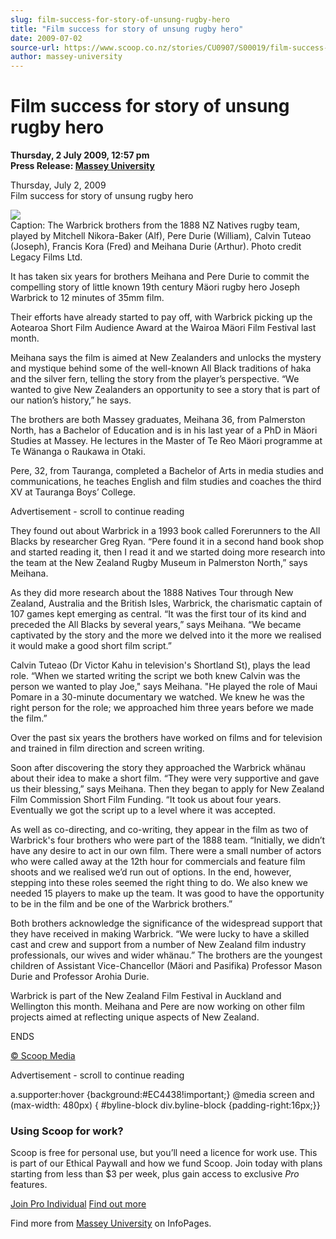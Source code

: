 ```yaml
---
slug: film-success-for-story-of-unsung-rugby-hero
title: "Film success for story of unsung rugby hero"
date: 2009-07-02
source-url: https://www.scoop.co.nz/stories/CU0907/S00019/film-success-for-story-of-unsung-rugby-hero.htm
author: massey-university
---
```

Film success for story of unsung rugby hero
===========================================

**Thursday, 2 July 2009, 12:57 pm**  
**Press Release: [Massey University](https://info.scoop.co.nz/Massey_University)**

Thursday, July 2, 2009  
Film success for story of unsung rugby hero

![](http://img.scoop.co.nz/stories/images/0907/old.rugby.jpeg)  
Caption: The Warbrick brothers from the 1888 NZ Natives rugby team, played by Mitchell Nikora-Baker (Alf), Pere Durie (William), Calvin Tuteao (Joseph), Francis Kora (Fred) and Meihana Durie (Arthur). Photo credit Legacy Films Ltd.  
  

It has taken six years for brothers Meihana and Pere Durie to commit the compelling story of little known 19th century Mäori rugby hero Joseph Warbrick to 12 minutes of 35mm film.

Their efforts have already started to pay off, with Warbrick picking up the Aotearoa Short Film Audience Award at the Wairoa Mäori Film Festival last month.

Meihana says the film is aimed at New Zealanders and unlocks the mystery and mystique behind some of the well-known All Black traditions of haka and the silver fern, telling the story from the player’s perspective. “We wanted to give New Zealanders an opportunity to see a story that is part of our nation’s history,” he says.

The brothers are both Massey graduates, Meihana 36, from Palmerston North, has a Bachelor of Education and is in his last year of a PhD in Mäori Studies at Massey. He lectures in the Master of Te Reo Mäori programme at Te Wänanga o Raukawa in Otaki.

Pere, 32, from Tauranga, completed a Bachelor of Arts in media studies and communications, he teaches English and film studies and coaches the third XV at Tauranga Boys’ College.

Advertisement - scroll to continue reading





They found out about Warbrick in a 1993 book called Forerunners to the All Blacks by researcher Greg Ryan. “Pere found it in a second hand book shop and started reading it, then I read it and we started doing more research into the team at the New Zealand Rugby Museum in Palmerston North,” says Meihana.

As they did more research about the 1888 Natives Tour through New Zealand, Australia and the British Isles, Warbrick, the charismatic captain of 107 games kept emerging as central. “It was the first tour of its kind and preceded the All Blacks by several years,” says Meihana. “We became captivated by the story and the more we delved into it the more we realised it would make a good short film script.”

Calvin Tuteao (Dr Victor Kahu in television's Shortland St), plays the lead role. “When we started writing the script we both knew Calvin was the person we wanted to play Joe," says Meihana. "He played the role of Maui Pomare in a 30-minute documentary we watched. We knew he was the right person for the role; we approached him three years before we made the film.”

Over the past six years the brothers have worked on films and for television and trained in film direction and screen writing.

Soon after discovering the story they approached the Warbrick whänau about their idea to make a short film. “They were very supportive and gave us their blessing,” says Meihana. Then they began to apply for New Zealand Film Commission Short Film Funding. “It took us about four years. Eventually we got the script up to a level where it was accepted.

As well as co-directing, and co-writing, they appear in the film as two of Warbrick's four brothers who were part of the 1888 team. “Initially, we didn’t have any desire to act in our own film. There were a small number of actors who were called away at the 12th hour for commercials and feature film shoots and we realised we’d run out of options. In the end, however, stepping into these roles seemed the right thing to do. We also knew we needed 15 players to make up the team. It was good to have the opportunity to be in the film and be one of the Warbrick brothers.”

Both brothers acknowledge the significance of the widespread support that they have received in making Warbrick. “We were lucky to have a skilled cast and crew and support from a number of New Zealand film industry professionals, our wives and wider whänau.” The brothers are the youngest children of Assistant Vice-Chancellor (Mäori and Pasifika) Professor Mason Durie and Professor Arohia Durie.

Warbrick is part of the New Zealand Film Festival in Auckland and Wellington this month. Meihana and Pere are now working on other film projects aimed at reflecting unique aspects of New Zealand.

ENDS

[© Scoop Media](http://www.scoop.co.nz/about/terms.html)  

Advertisement - scroll to continue reading



a.supporter:hover {background:#EC4438!important;} @media screen and (max-width: 480px) { #byline-block div.byline-block {padding-right:16px;}}

### Using Scoop for work?

Scoop is free for personal use, but you’ll need a licence for work use. This is part of our Ethical Paywall and how we fund Scoop. Join today with plans starting from less than $3 per week, plus gain access to exclusive _Pro_ features.  
  
[Join Pro Individual](https://pro.scoop.co.nz/Individual/?from=ProIn24) [Find out more](https://pro.scoop.co.nz/using-scoop-for-work/?from=ProIn24)

Find more from [Massey University](https://info.scoop.co.nz/Massey_University) on InfoPages.